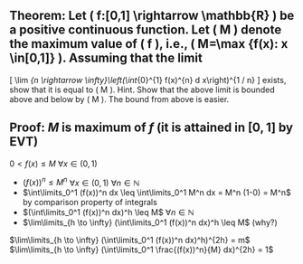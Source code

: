 ## Theorem: Let \( f:[0,1] \rightarrow \mathbb{R} \) be a positive continuous function. Let \( M \) denote the maximum value of \( f \), i.e., \( M=\max \{f(x): x \in[0,1]\} \). Assuming that the limit
\[
\lim _{n \rightarrow \infty}\left(\int_{0}^{1} f(x)^{n} d x\right)^{1 / n}
\]
exists, show that it is equal to \( M \). Hint. Show that the above limit is bounded above and below by \( M \). The bound from above is easier.


## Proof: $M$ is maximum of $f$ (it is attained in $[0,1]$ by EVT)
$0 < f(x) \leq M$ $\forall x \in (0,1)$
- $(f(x))^n \leq M^n$ $\forall x \in (0,1)$ $\forall n \in \mathbb{N}$
- $\int\limits_0^1 (f(x))^n dx \leq \int\limits_0^1 M^n dx = M^n (1-0) = M^n$ by comparison property of integrals
- $(\int\limits_0^1 (f(x))^n dx)^h \leq M$ $\forall n \in \mathbb{N}$
- $\lim\limits_{h \to \infty} (\int\limits_0^1 (f(x))^n dx)^h \leq M$ (why?)

$\lim\limits_{h \to \infty} (\int\limits_0^1 (f(x))^n dx)^h)^{2h} = m$
$\lim\limits_{h \to \infty} (\int\limits_0^1 \frac{(f(x))^n}{M} dx)^{2h} = 1$